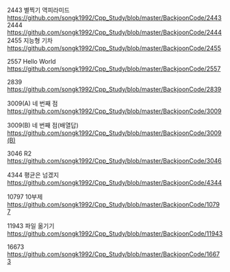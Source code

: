 







2443 별찍기 역피라미드 https://github.com/songk1992/Cpp_Study/blob/master/BackjoonCode/2443
2444 https://github.com/songk1992/Cpp_Study/blob/master/BackjoonCode/2444
2455 지능형 기차 https://github.com/songk1992/Cpp_Study/blob/master/BackjoonCode/2455




2557 Hello World https://github.com/songk1992/Cpp_Study/blob/master/BackjoonCode/2557



2839 https://github.com/songk1992/Cpp_Study/blob/master/BackjoonCode/2839



3009(A) 네 번째 점 https://github.com/songk1992/Cpp_Study/blob/master/BackjoonCode/3009

3009(B) 네 번째 점(배열답) https://github.com/songk1992/Cpp_Study/blob/master/BackjoonCode/3009(B)





3046 R2 https://github.com/songk1992/Cpp_Study/blob/master/BackjoonCode/3046


4344 평균은 넘겠지 https://github.com/songk1992/Cpp_Study/blob/master/BackjoonCode/4344


10797 10부제 https://github.com/songk1992/Cpp_Study/blob/master/BackjoonCode/10797



11943 파일 옮기기 https://github.com/songk1992/Cpp_Study/blob/master/BackjoonCode/11943





16673 https://github.com/songk1992/Cpp_Study/blob/master/BackjoonCode/16673
